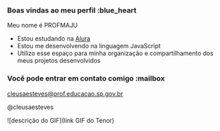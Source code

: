 ### Boas vindas ao meu perfil :blue_heart

Meu nome é PROFMAJU

- Estou estudando na [Alura](https://www.alura.com.br)
- Estou me desenvolvendo na linguagem JavaScript
- Utilizo esse espaço para minha organização e compartilhamento dos meus projetos desenvolvidos

### Você pode entrar em contato comigo :mailbox

cleusaesteves@prof.educacao.sp.gov.br

@cleusaesteves

![descrição do GIF](link GIF do Tenor)
